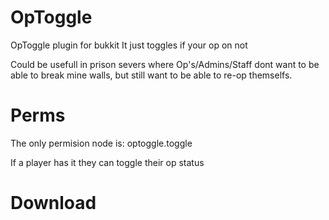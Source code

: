 OpToggle
========

OpToggle plugin for bukkit
It just toggles if your op on not

Could be usefull in prison severs where Op's/Admins/Staff dont want to be able to break mine walls, but still want to be able to re-op themselfs.

Perms
=====

The only permision node is: optoggle.toggle

If a player has it they can toggle their op status

Download
========
